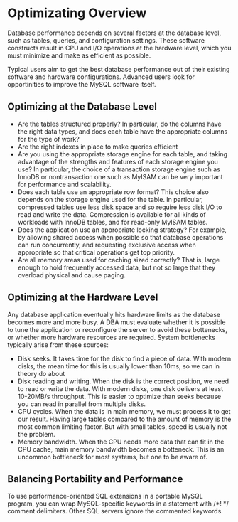 # Optimizating Overview

Database performance depends on several factors at the database level, such as tables, queries, and configuration settings. These software constructs result in CPU and I/O operations at the hardware level, which you must minimize and make as efficient as possible.

Typical users aim to get the best database performance out of their existing software and hardware configurations. Advanced users look for opportinities to improve the MySQL software itself.

## Optimizing at the Database Level

- Are the tables structured properly? In particular, do the columns have the right data types, and does each table have the appropriate columns for the type of work?
- Are the right indexes in place to make queries efficient
- Are you using the appropriate storage engine for each table, and taking advantage of the strengths and features of each storage engine you use? In particular, the choice of a transaction storage engine such as InnoDB or nontransaction one such as MyISAM can be very important for performance and scalability. 
- Does each table use an appropriate row format? This choice also depends on the storage engine used for the table. In particular, compressed tables use less disk space and so require less disk I/O to read and write the data. Compression is available for all kinds of workloads with InnoDB tables, and for read-only MyISAM tables.
- Does the application use an appropriate locking strategy? For example, by allowing shared access when possible so that database operations can run concurrently, and requesting exclusive access when appropriate so that critical operations get top priority.
- Are all memory areas used for caching sized correctly? That is, large enough to hold frequently accessed data, but not so large that they overload physical and cause paging. 

## Optimizing at the Hardware Level

Any database application eventually hits hardware limits as the database becomes more and more busy. A DBA must evaluate whether it is possible to tune the application or reconfigure the server to avoid these bottenecks, or whether more hardware resources are required. System bottlenecks typically arise from these sources:

- Disk seeks. It takes time for the disk to find a piece of data. With modern disks, the mean time for this is usually lower than 10ms, so we can in theory do about
- Disk reading and writing. When the disk is the correct position, we need to read or write the data. With modern disks, one disk delivers at least 10-20MB/s throughput. This is easier to optimize than seeks because you can read in parallel from multiple disks.
- CPU cycles. When the data is in main memory, we must process it to get our result. Having large tables compared to the amount of memory is the most common limiting factor. But with small tables, speed is usually not the problem.
- Memory bandwidth. When the CPU needs more data that can fit in the CPU cache, main memory bandwidth becomes a botteneck. This is an uncommon bottleneck for most systems, but one to be aware of.

## Balancing Portability and Performance

To use performance-oriented SQL extensions in a portable MySQL program, you can wrap MySQL-specific keywords in a statement with /*! */ comment delimiters. Other SQL servers ignore the commented keywords.

